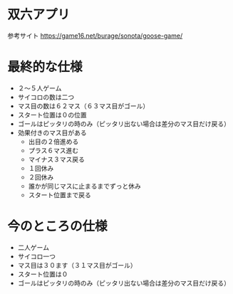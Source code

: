 ﻿# 双六アプリ
参考サイト
https://game16.net/burage/sonota/goose-game/

# 最終的な仕様
- ２〜５人ゲーム
- サイコロの数は二つ
- マス目の数は６２マス（６３マス目がゴール）
- スタート位置は０の位置
- ゴールはピッタリの時のみ（ピッタリ出ない場合は差分のマス目だけ戻る）
- 効果付きのマス目がある
    - 出目の２倍進める
    - プラス６マス進む
    - マイナス３マス戻る
    - １回休み
    - ２回休み
    - 誰かが同じマスに止まるまでずっと休み
    - スタート位置まで戻る

#  今のところの仕様
- 二人ゲーム
- サイコロ一つ
- マス目は３０ます（３１マス目がゴール）
- スタート位置は０
- ゴールはピッタリの時のみ（ピッタリ出ない場合は差分のマス目だけ戻る）